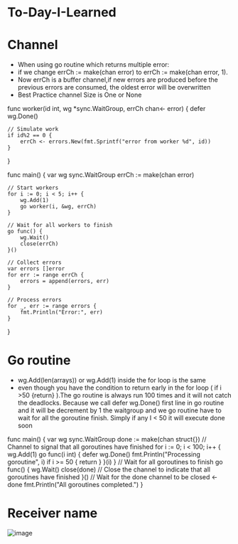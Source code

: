 # To-Day-I-Learned
# Channel
- When using go routine which returns multiple error:
- if we change errCh := make(chan error) to errCh := make(chan error, 1).
- Now errCh is a buffer channel,if new errors are produced before the previous errors are consumed, the oldest error will be overwritten
- Best Practice channel Size is One or None

func worker(id int, wg *sync.WaitGroup, errCh chan<- error) {
	defer wg.Done()

	// Simulate work
	if id%2 == 0 {
		errCh <- errors.New(fmt.Sprintf("error from worker %d", id))
	}
}

func main() {
	var wg sync.WaitGroup
	errCh := make(chan error)

	// Start workers
	for i := 0; i < 5; i++ {
		wg.Add(1)
		go worker(i, &wg, errCh)
	}

	// Wait for all workers to finish
	go func() {
		wg.Wait()
		close(errCh)
	}()

	// Collect errors
	var errors []error
	for err := range errCh {
		errors = append(errors, err)
	}

	// Process errors
	for _, err := range errors {
		fmt.Println("Error:", err)
	}
}

# Go routine 
- wg.Add(len(arrays)) or wg.Add(1) inside the for loop is the same
- even though you have the condition to return early in the for loop ( if i >50 {return} ).The go routine is always run 100 times and it will not catch the deadlocks. Because we call 
defer wg.Done() first line in go routine and it will be decrement by 1 the waitgroup and we go routine have to wait for all the goroutine finish. Simply if any I < 50 it will execute done soon

func main() {
	var wg sync.WaitGroup
	done := make(chan struct{}) // Channel to signal that all goroutines have finished
	for i := 0; i < 100; i++ {
		wg.Add(1)
		go func(i int) {
			defer wg.Done()
			fmt.Println("Processing goroutine", i)
			if i >= 50 {
				return 
			}
		}(i)
	}
	// Wait for all goroutines to finish
	go func() {
		wg.Wait()
		close(done) // Close the channel to indicate that all goroutines have finished
	}()
	// Wait for the done channel to be closed
	<-done
	fmt.Println("All goroutines completed.")
}
# Receiver name
![image](https://github.com/ThanhCorn/To-Day-I-Learned/assets/99862284/08ad06c3-4436-4352-9d86-7397f5be2a64)

